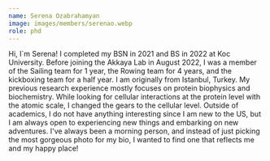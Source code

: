 ```yaml
---
name: Serena Ozabrahamyan
image: images/members/serenao.webp
role: phd
---
```


Hi, I`m Serena! I completed my BSN in 2021 and BS in 2022 at Koc University. Before joining the Akkaya Lab in August 2022, I was a member of the Sailing team for 1 year, the Rowing team for 4 years, and the kickboxing team for a half year. I am originally from Istanbul, Turkey. My previous research experience mostly focuses on protein biophysics and biochemistry. While looking for cellular interactions at the protein level with the atomic scale, I changed the gears to the cellular level. Outside of academics, I do not have anything interesting since I am new to the US, but I am always open to experiencing new things and embarking on new adventures. I've always been a morning person, and instead of just picking the most gorgeous photo for my bio, I wanted to find one that reflects me and my happy place!